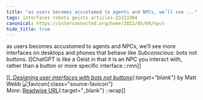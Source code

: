 ```yaml
---
title: "as users becomes accustomed to agents and NPCs, we’ll see ..."
tags: interfaces robots geists articles-23313384
canonical: https://interconnected.org/home/2022/05/09/npcs
hide_title: true
---
```


as users becomes accustomed to agents and NPCs, we’ll see more interfaces on desktops and phones that behave like *Subconscious:* bots not buttons.
[[ChatGPT is like a Geist in that it is an NPC you interact with, rather than a button or more specific interface.::rmn]]


[[<cite>_[Designing user interfaces with bots not buttons](https://interconnected.org/home/2022/05/09/npcs){:target="_blank"}_</cite> by Matt Webb ![favicon](https://s2.googleusercontent.com/s2/favicons?domain=interconnected.org){:class="source-favicon"}<br>
_More_: [Readwise URL](https://readwise.io/open/457093664){:target="_blank"}
::wrap]]